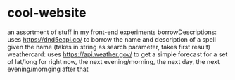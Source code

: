 # cool-website
an assortment of stuff in my front-end experiments
borrowDescriptions: uses https://dnd5eapi.co/ to borrow the name and description of a spell given the name (takes in string as search parameter, takes first result)
weathercard: uses https://api.weather.gov/ to get a simple forecast for a set of lat/long for right now, the next evening/morning, the next day, the next evening/mornging after that
